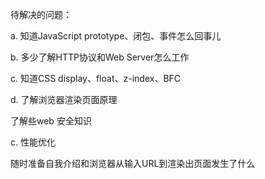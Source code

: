 待解决的问题：

a. 知道JavaScript prototype、闭包、事件怎么回事儿

b. 多少了解HTTP协议和Web Server怎么工作

c. 知道CSS display、float、z-index、BFC

d. 了解浏览器渲染页面原理

了解些web 安全知识

c. 性能优化

随时准备自我介绍和浏览器从输入URL到渲染出页面发生了什么
